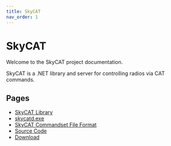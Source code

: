 ```yaml
---
title: SkyCAT
nav_order: 1
---
```


# SkyCAT

Welcome to the SkyCAT project documentation.

SkyCAT is a .NET library and server for controlling radios via CAT commands.

## Pages
- [SkyCAT Library](library.md)
- [skycatd.exe](skycatd.md)
- [SkyCAT Commandset File Format](commandset-format.md)
- [Source Code](source.md)
- [Download](download.md)
